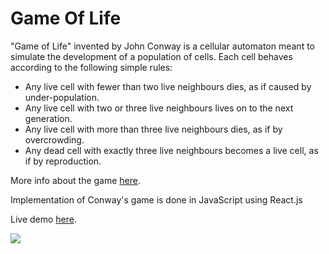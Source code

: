 # Game Of Life

"Game of Life" invented by John Conway is a cellular automaton meant to simulate the development of a population of cells. Each cell behaves according to the following simple rules:

- Any live cell with fewer than two live neighbours dies, as if caused by under-population.
- Any live cell with two or three live neighbours lives on to the next generation.
- Any live cell with more than three live neighbours dies, as if by overcrowding.
- Any dead cell with exactly three live neighbours becomes a live cell, as if by reproduction.

More info about the game [here](https://en.wikipedia.org/wiki/Conway%27s_Game_of_Life). 

Implementation of Conway's game is done in JavaScript using React.js

Live demo [here](https://audrium.github.io/game-of-life).

![](gol-giphy.gif)
